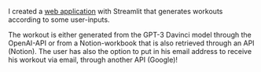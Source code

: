 I created a [web application](https://josefmoosholzer-workoutgenerator-app-2ju42h.streamlit.app/) with Streamlit that generates workouts according to some user-inputs.

The workout is either generated from the GPT-3 Davinci model through the OpenAI-API or from a Notion-workbook that is also retrieved through an API (Notion). The user has also the option to put in his email address to receive his workout via email, through another API (Google)!